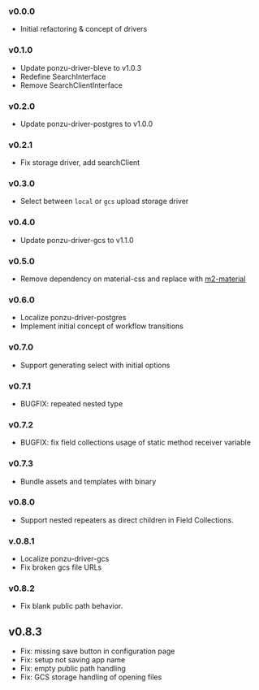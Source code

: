 ### v0.0.0

- Initial refactoring & concept of drivers

### v0.1.0

- Update ponzu-driver-bleve to v1.0.3
- Redefine SearchInterface
- Remove SearchClientInterface

### v0.2.0

- Update ponzu-driver-postgres to v1.0.0

### v0.2.1

- Fix storage driver, add searchClient

### v0.3.0

- Select between `local` or `gcs` upload storage driver

### v0.4.0

- Update ponzu-driver-gcs to v1.1.0

### v0.5.0

- Remove dependency on material-css and replace with [m2-material](https://m2.material.io/)

### v0.6.0

- Localize ponzu-driver-postgres
- Implement initial concept of workflow transitions

### v0.7.0

- Support generating select with initial options

### v0.7.1

- BUGFIX: repeated nested type

### v0.7.2

- BUGFIX: fix field collections usage of static method receiver variable

### v0.7.3
- Bundle assets and templates with binary

### v0.8.0
- Support nested repeaters as direct children in Field Collections.

### v.0.8.1
- Localize ponzu-driver-gcs
- Fix broken gcs file URLs

### v0.8.2
- Fix blank public path behavior.

## v0.8.3
- Fix: missing save button in configuration page
- Fix: setup not saving app name
- Fix: empty public path handling
- Fix: GCS storage handling of opening files